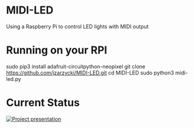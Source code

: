 # MIDI-LED
Using a Raspberry Pi to control LED lights with MIDI output

# Running on your RPI
sudo pip3 install adafruit-circuitpython-neopixel
git clone https://github.com/jzarzycki/MIDI-LED.git
cd MIDI-LED
sudo python3 midi-led.py


# Current Status
[![Project presentation](https://img.youtube.com/vi/BCv3Xc4DYOM/0.jpg)](https://www.youtube.com/watch?v=BCv3Xc4DYOM)
